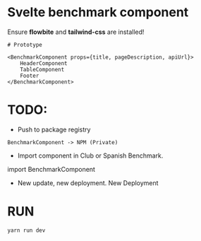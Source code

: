 # Svelte benchmark component
Ensure **flowbite** and **tailwind-css** are installed!

```Svelte
# Prototype

<BenchmarkComponent props={title, pageDescription, apiUrl}>
    HeaderComponent
    TableComponent
    Footer
</BenchmarkComponent>

```
# TODO:

- Push to package registry
```
BenchmarkComponent -> NPM (Private)
```

- Import component in Club or Spanish Benchmark.

import BenchmarkComponent 

- New update, new deployment.
New Deployment

# RUN
```bash
yarn run dev
```

